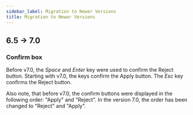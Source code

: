 ```yaml
---
sidebar_label: Migration to Newer Versions
title: Migration to Newer Versions
---          
```


6.5 -> 7.0
-------------------

### Confirm box

Before v7.0, the *Space* and *Enter* key were used to confirm the Reject button. 
Starting with v7.0, the keys confirm the Apply button. The *Esc* key confirms the Reject button.

Also note, that before v7.0, the confirm buttons were displayed in the following order: "Apply" and "Reject". In the version 7.0, the order has been changed to "Reject" and "Apply". 